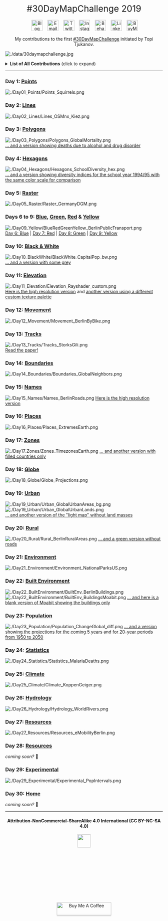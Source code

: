 <h1 style="font-weight:normal" align="center">
  &nbsp;#30DayMapChallenge 2019&nbsp;
</h1>

<div align="center">

&nbsp;&nbsp;&nbsp;
<a href="https://www.cedricscherer.com"><img border="0" alt="Blog" src="https://assets.dryicons.com/uploads/icon/svg/4926/home.svg" width="35" height="35"></a>&nbsp;&nbsp;&nbsp;
<a href="mailto:hello@cedricscherer.com"><img border="0" alt="Email" src="https://assets.dryicons.com/uploads/icon/svg/8009/02dc3a5c-6504-4347-85fb-3f510cfecc45.svg" width="35" height="35"></a>&nbsp;&nbsp;&nbsp;
<a href="https://twitter.com/CedScherer"><img border="0" alt="Twitter" src="https://assets.dryicons.com/uploads/icon/svg/8385/c23f7ffc-ca8d-4246-8978-ce9f6d5bcc99.svg" width="35" height="35"></a>&nbsp;&nbsp;&nbsp;
<a href="https://www.instagram.com/cedscherer/"><img border="0" alt="Instagram" src="https://assets.dryicons.com/uploads/icon/svg/8330/62263227-bb78-4b42-a9a9-e222e0cc7b97.svg" width="35" height="35"></a>&nbsp;&nbsp;&nbsp;
<a href="https://www.behance.net/cedscherer"><img border="0" alt="Behance" src="https://assets.dryicons.com/uploads/icon/svg/8264/04073ce3-5b98-4f32-88d3-82b2ef828066.svg" width="35" height="35"></a>&nbsp;&nbsp;&nbsp;
<a href="https://www.linkedin.com/in/cedricpscherer/"><img border="0" alt="LinkedIn" src="https://assets.dryicons.com/uploads/icon/svg/8337/a347cd89-1662-4421-be90-58e5e8004eae.svg" width="35" height="35"></a>&nbsp;&nbsp;&nbsp;
<a href="https://www.buymeacoffee.com/z3tt"><img border="0" alt="BuyMeACoffee" src="https://www.buymeacoffee.com/assets/img/guidelines/logo-mark-3.svg" width="35" height="35"></a>&nbsp;&nbsp;&nbsp;

My contributions to the first [#30DayMapChallenge](https://twitter.com/tjukanov/status/1187713840550744066) initiated by Topi Tjukanov. 

</div>

![./data/30daymapchallenge.jpg](https://raw.githubusercontent.com/z3tt/30DayMapChallenge2019/main/data/30daymapchallenge.jpg)

<details>
  <summary><b>List of All Contributions</b> (click to expand)</summary>

<!-- toc -->
* Day 1: [Points](https://github.com/z3tt/30DayMapChallenge2019/tree/master/contributions/Day01_Points)
* Day 2: [Lines](https://github.com/z3tt/30DayMapChallenge2019/tree/master/contributions/Day02_Lines)
* Day 3: [Polygons](https://github.com/z3tt/30DayMapChallenge2019/tree/master/contributions/Day03_Polygons)
* Day 4: [Hexagons](https://github.com/z3tt/30DayMapChallenge2019/tree/master/contributions/Day04_Hexagons)
* Day 5: [Raster](https://github.com/z3tt/30DayMapChallenge2019/tree/master/contributions/Day05_Raster)
* Day 6: [Blue](https://github.com/z3tt/30DayMapChallenge2019/tree/master/contributions/Day06_Blue)
* Day 7: [Red](https://github.com/z3tt/30DayMapChallenge2019/tree/master/contributions/Day07_Red)
* Day 8: [Green](https://github.com/z3tt/30DayMapChallenge2019/tree/master/contributions/Day08_Green)
* Day 9: [Yellow](https://github.com/z3tt/30DayMapChallenge2019/tree/master/contributions/Day09_Yellow)
* Day 10: [Black & White](https://github.com/z3tt/30DayMapChallenge2019/tree/master/contributions/Day10_BlackWhite)
* Day 11: [Elevation](https://github.com/z3tt/30DayMapChallenge2019/tree/master/contributions/Day11_Elevation)
* Day 12: [Movement](https://github.com/z3tt/30DayMapChallenge2019/tree/master/contributions/Day12_Movement)
* Day 13: [Tracks](https://github.com/z3tt/30DayMapChallenge2019/tree/master/contributions/Day13_Tracks)
* Day 14: [Boundaries](https://github.com/z3tt/30DayMapChallenge2019/tree/master/contributions/Day14_Boundaries)
* Day 15: [Names](https://github.com/z3tt/30DayMapChallenge2019/tree/master/contributions/Day15_Names)
* Day 16: [Places](https://github.com/z3tt/30DayMapChallenge2019/tree/master/contributions/Day16_Places)
* Day 17: [Zones](https://github.com/z3tt/30DayMapChallenge2019/tree/master/contributions/Day17_Zones)
* Day 18: [Globe](https://github.com/z3tt/30DayMapChallenge2019/tree/master/contributions/Day18_Globe)
* Day 19: [Urban](https://github.com/z3tt/30DayMapChallenge2019/tree/master/contributions/Day19_Urban)
* Day 20: [Rural](https://github.com/z3tt/30DayMapChallenge2019/tree/master/contributions/Day20_Rural)
* Day 21: [Environment](https://github.com/z3tt/30DayMapChallenge2019/tree/master/contributions/Day21_Environment)
* Day 22: [Built Environment](https://github.com/z3tt/30DayMapChallenge2019/tree/master/contributions/Day22_BuiltEnvironment)
* Day 23: [Population](https://github.com/z3tt/30DayMapChallenge2019/tree/master/contributions/Day23_Population)
* Day 24: [Statistics](https://github.com/z3tt/30DayMapChallenge2019/tree/master/contributions/Day24_Statistics)
* Day 25: [Climate](https://github.com/z3tt/30DayMapChallenge2019/tree/master/contributions/Day25_Climate)
* Day 26: [Hydrology](https://github.com/z3tt/30DayMapChallenge2019/tree/master/contributions/Day26_Hydrology)
* Day 27: [Resources](https://github.com/z3tt/30DayMapChallenge2019/tree/master/contributions/Day27_Resources)
* Day 29: [Experimental](https://github.com/z3tt/30DayMapChallenge2019/tree/master/contributions/Day29_Experimental)
<!-- tocstop -->

</details>

***

### Day 1: [Points](https://github.com/z3tt/30DayMapChallenge2019/tree/master/contributions/Day01_Points)
![./Day01_Points/Points_Squirrels.png](https://raw.githubusercontent.com/z3tt/30DayMapChallenge2019/master/contributions/Day01_Points/Points_Squirrels.png)

### Day 2: [Lines](https://github.com/z3tt/30DayMapChallenge2019/tree/master/contributions/Day02_Lines)
![./Day02_Lines/Lines_OSMnx_Kiez.png](https://raw.githubusercontent.com/z3tt/30DayMapChallenge2019/master/contributions/Day02_Lines/Lines_OSMnx_Kiez.png)

### Day 3: [Polygons](https://github.com/z3tt/30DayMapChallenge2019/tree/master/contributions/Day03_Polygons)
![./Day03_Polygons/Polygons_GlobalMortality.png](https://raw.githubusercontent.com/z3tt/30DayMapChallenge2019/master/contributions/Day03_Polygons/Polygons_GlobalMortality.png)
<br>
[... and a version showing deaths due to alcohol and drug disorder](https://raw.githubusercontent.com/z3tt/30DayMapChallenge2019/master/contributions/Day03_Polygons/Polygons_Alcohol_Drugs.png)

### Day 4: [Hexagons](https://github.com/z3tt/30DayMapChallenge2019/tree/master/contributions/Day04_Hexagons)
![./Day04_Hexagons/Hexagons_SchoolDiversity_hex.png](https://raw.githubusercontent.com/z3tt/30DayMapChallenge2019/master/contributions/Day04_Hexagons/Hexagons_SchoolDiversity_hex.png)
<br>
[... and a version showing diversity indices for the school year 1994/95 with the same color scale for comparison](https://raw.githubusercontent.com/z3tt/30DayMapChallenge2019/master/contributions/Day04_Hexagons/Hexagons_SchoolDiversity_hex_1994.png)

### Day 5: [Raster](https://github.com/z3tt/30DayMapChallenge2019/tree/master/contributions/Day05_Raster)
![./Day05_Raster/Raster_GermanyDGM.png](https://raw.githubusercontent.com/z3tt/30DayMapChallenge2019/master/contributions/Day05_Raster/Raster_GermanyDGM.png)

### Days 6 to 9: [Blue](https://github.com/z3tt/30DayMapChallenge2019/tree/master/contributions/Day06_Blue), [Green](https://github.com/z3tt/30DayMapChallenge2019/tree/master/contributions/Day08_Green), [Red](https://github.com/z3tt/30DayMapChallenge2019/tree/master/contributions/Day07_Red) & [Yellow](https://github.com/z3tt/30DayMapChallenge2019/tree/master/contributions/Day09_Yellow)
![./Day09_Yellow/BlueRedGreenYellow_BerlinPublicTransport.png](https://raw.githubusercontent.com/z3tt/30DayMapChallenge2019/master/contributions/Day09_Yellow/BlueRedGreenYellow_BerlinPublicTransport.png)
<br>
[Day 6: Blue](https://raw.githubusercontent.com/z3tt/30DayMapChallenge2019/master/contributions/Day06_Blue/Blue_BerlinMetro.png) | [Day 7: Red](https://raw.githubusercontent.com/z3tt/30DayMapChallenge2019/master/contributions/Day07_Red/Red_BerlinTram.png) | [Day 8: Green](https://raw.githubusercontent.com/z3tt/30DayMapChallenge2019/master/contributions/Day08_Green/Green_BerlinRailway.png) | [Day 9: Yellow](https://raw.githubusercontent.com/z3tt/30DayMapChallenge2019/master/contributions/Day09_Yellow/Yellow_BerlinBus.png)

### Day 10: [Black & White](https://github.com/z3tt/30DayMapChallenge2019/tree/master/contributions/Day10_BlackWhite)
![./Day10_BlackWhite/BlackWhite_CapitalPop_bw.png](https://raw.githubusercontent.com/z3tt/30DayMapChallenge2019/master/contributions/Day10_BlackWhite/BlackWhite_CapitalPop_bw.png)
<br>
[... and a version with some grey](https://raw.githubusercontent.com/z3tt/30DayMapChallenge2019/master/contributions/Day10_BlackWhite/BlackWhite_CapitalPop_grey.png)

### Day 11: [Elevation](https://github.com/z3tt/30DayMapChallenge2019/tree/master/contributions/Day11_Elevation)
![./Day11_Elevation/Elevation_Rayshader_custom.png](https://raw.githubusercontent.com/z3tt/30DayMapChallenge2019/master/contributions/Day11_Elevation/Elevation_Rayshader_custom.png)
<br>
[Here is the high resolution version](https://raw.githubusercontent.com/z3tt/30DayMapChallenge2019/master/contributions/Day11_Elevation/Elevation_Rayshader_custom_HQ.png) and [another version using a different custom texture palette](https://raw.githubusercontent.com/z3tt/30DayMapChallenge2019/master/contributions/Day11_Elevation/Elevation_Rayshader_custom_v2_SD.png)

### Day 12: [Movement](https://github.com/z3tt/30DayMapChallenge2019/tree/master/contributions/Day12_Movement)
![./Day12_Movement/Movement_BerlinByBike.png](https://raw.githubusercontent.com/z3tt/30DayMapChallenge2019/master/contributions/Day12_Movement/Movement_BerlinByBike.png)

### Day 13: [Tracks](https://github.com/z3tt/30DayMapChallenge2019/tree/master/contributions/Day13_Tracks)
![./Day13_Tracks/Tracks_StorksGili.png](https://raw.githubusercontent.com/z3tt/30DayMapChallenge2019/master/contributions/Day13_Tracks/Tracks_StorksGili.png)
<br>
[Read the paper!](https://doi.org/10.1111/1365-2656.12898)

### Day 14: [Boundaries](https://github.com/z3tt/30DayMapChallenge2019/tree/master/contributions/Day14_Boundaries)
![./Day14_Boundaries/Boundaries_GlobalNeighbors.png](https://raw.githubusercontent.com/z3tt/30DayMapChallenge2019/master/contributions/Day14_Boundaries/Boundaries_GlobalNeighbors.png)

### Day 15: [Names](https://github.com/z3tt/30DayMapChallenge2019/tree/master/contributions/Day15_Names)
![./Day15_Names/Names_BerlinRoads.png](https://raw.githubusercontent.com/z3tt/30DayMapChallenge2019/master/contributions/Day15_Names/Names_BerlinRoads_en.png)
[Here is the high resolution version](https://raw.githubusercontent.com/z3tt/30DayMapChallenge2019/master/contributions/Day15_Names/Names_BerlinRoads_en_hd.png)

### Day 16: [Places](https://github.com/z3tt/30DayMapChallenge2019/tree/master/contributions/Day16_Places)
![./Day16_Places/Places_ExtremesEarth.png](https://raw.githubusercontent.com/z3tt/30DayMapChallenge2019/master/contributions/Day16_Places/Places_ExtremesEarth.png)

### Day 17: [Zones](https://github.com/z3tt/30DayMapChallenge2019/tree/master/contributions/Day17_Zones)
![./Day17_Zones/Zones_TimezonesEarth.png](https://raw.githubusercontent.com/z3tt/30DayMapChallenge2019/master/contributions/Day17_Zones/Zones_TimezonesEarth.png)
[... and another version with filled countries only](https://raw.githubusercontent.com/z3tt/30DayMapChallenge2019/master/contributions/Day17_Zones/Zones_TimezonesEarth_countries.png)

### Day 18: [Globe](https://github.com/z3tt/30DayMapChallenge2019/tree/master/contributions/Day18_Globe)
![./Day18_Globe/Globe_Projections.png](https://raw.githubusercontent.com/z3tt/30DayMapChallenge2019/master/contributions/Day18_Globe/Globe_Projections.png)

### Day 19: [Urban](https://github.com/z3tt/30DayMapChallenge2019/tree/master/contributions/Day19_Urban)
![./Day19_Urban/Urban_GlobalUrbanAreas_bg.png](https://raw.githubusercontent.com/z3tt/30DayMapChallenge2019/master/contributions/Day19_Urban/Urban_GlobalUrbanAreas_bg.png)<br>
![./Day19_Urban/Urban_GlobalUrbanLands.png](https://raw.githubusercontent.com/z3tt/30DayMapChallenge2019/master/contributions/Day19_Urban/Urban_GlobalUrbanLands.png)<br>
[... and another version of the "light map" without land masses](https://raw.githubusercontent.com/z3tt/30DayMapChallenge2019/master/contributions/Day19_Urban/Urban_GlobalUrbanAreas.png)<br>

### Day 20: [Rural](https://github.com/z3tt/30DayMapChallenge2019/tree/master/contributions/Day20_Rural)
![./Day20_Rural/Rural_BerlinRuralAreas.png](https://raw.githubusercontent.com/z3tt/30DayMapChallenge2019/master/contributions/Day20_Rural/Rural_BerlinRuralAreas.png)
[... and a green version without roads](https://raw.githubusercontent.com/z3tt/30DayMapChallenge2019/master/contributions/Day20_Rural/Rural_BerlinRuralAreas_v2.png)

### Day 21: [Environment](https://github.com/z3tt/30DayMapChallenge2019/tree/master/contributions/Day21_Environment)
![./Day21_Environment/Environment_NationalParksUS.png](https://raw.githubusercontent.com/z3tt/30DayMapChallenge2019/master/contributions/Day21_Environment/Environment_NationalParksUS.png)

### Day 22: [Built Environment](https://github.com/z3tt/30DayMapChallenge2019/tree/master/contributions/Day22_BuiltEnvironment)
![./Day22_BuiltEnvironment/BuiltEnv_BerlinBuildings.png](https://raw.githubusercontent.com/z3tt/30DayMapChallenge2019/master/contributions/Day22_BuiltEnvironment/BuiltEnv_BerlinBuildings.png)
![./Day22_BuiltEnvironment/BuiltEnv_BuildingsMoabit.png](https://raw.githubusercontent.com/z3tt/30DayMapChallenge2019/master/contributions/Day22_BuiltEnvironment/BuiltEnv_BuildingsMoabit.png)
[... and here is a blank version of Moabit showing the buildings only](https://raw.githubusercontent.com/z3tt/30DayMapChallenge2019/master/contributions/Day22_BuiltEnvironment/BuiltEnv_BuildingsMoabit_blank.png)

### Day 23: [Population](https://github.com/z3tt/30DayMapChallenge2019/tree/master/contributions/Day23_Population)
![./Day23_Population/Population_ChangeGlobal_diff.png](https://raw.githubusercontent.com/z3tt/30DayMapChallenge2019/master/contributions/Day23_Population/Population_ChangeGlobal_diff.png)
[... and a version showing the projections for the coming 5 years](https://raw.githubusercontent.com/z3tt/30DayMapChallenge2019/master/contributions/Day23_Population/Population_ChangeGlobal.png) and [for 20-year periods from 1950 to 2050](https://raw.githubusercontent.com/z3tt/30DayMapChallenge2019/master/contributions/Day23_Population/Population_ChangeGlobal_facet.png)

### Day 24: [Statistics](https://github.com/z3tt/30DayMapChallenge2019/tree/master/contributions/Day24_Statistics)
![./Day24_Statistics/Statistics_MalariaDeaths.png](https://raw.githubusercontent.com/z3tt/30DayMapChallenge2019/master/contributions/Day24_Statistics/Statistics_MalariaDeaths.png)

### Day 25: [Climate](https://github.com/z3tt/30DayMapChallenge2019/tree/master/contributions/Day25_Climate)
![./Day25_Climate/Climate_KoppenGeiger.png](https://raw.githubusercontent.com/z3tt/30DayMapChallenge2019/master/contributions/Day25_Climate/Climate_KoppenGeiger.png)

### Day 26: [Hydrology](https://github.com/z3tt/30DayMapChallenge2019/tree/master/contributions/Day26_Hydrology)
![./Day26_Hydrology/Hydrology_WorldRivers.png](https://raw.githubusercontent.com/z3tt/30DayMapChallenge2019/master/contributions/Day26_Hydrology/Hydrology_WorldRivers.png)

### Day 27: [Resources](https://github.com/z3tt/30DayMapChallenge2019/tree/master/contributions/Day27_Resources)
![./Day27_Resources/Resources_eMobilityBerlin.png](https://raw.githubusercontent.com/z3tt/30DayMapChallenge2019/master/contributions/Day27_Resources/Resources_eMobilityBerlin.png)

### Day 28: [Resources](https://github.com/z3tt/30DayMapChallenge2019/tree/master/contributions/Day28_Funny)
*coming soon?* 🤷

### Day 29: [Experimental](https://github.com/z3tt/30DayMapChallenge2019/tree/master/contributions/Day29_Experimental)
![./Day29_Experimental/Experimental_PopIntervals.png](https://raw.githubusercontent.com/z3tt/30DayMapChallenge2019/master/contributions/Day29_Experimental/Experimental_PopIntervals.png)

### Day 30: [Home](https://github.com/z3tt/30DayMapChallenge2019/tree/master/contributions/Day30_Home)
*coming soon?* 🤷

***

<div align="center">
  <h4>Attribution-NonCommercial-ShareAlike 4.0 International (CC BY-NC-SA 4.0)</h4>
<div style="width:300px; height:200px">
<img src=https://camo.githubusercontent.com/00f7814990f36f84c5ea74cba887385d8a2f36be/68747470733a2f2f646f63732e636c6f7564706f7373652e636f6d2f696d616765732f63632d62792d6e632d73612e706e67 alt="" height="42">
</div>
  <br>
  <a href="https://www.buymeacoffee.com/z3tt" target="_blank"><img src="https://www.buymeacoffee.com/assets/img/guidelines/download-assets-sm-1.svg" alt="Buy Me A Coffee" style="height: 41px !important;width: 174px !important;box-shadow: 0px 3px 2px 0px rgba(190, 190, 190, 0.5) !important;-webkit-box-shadow: 0px 3px 2px 0px rgba(190, 190, 190, 0.5) !important;" ></a>
  <br><br>
</div>
